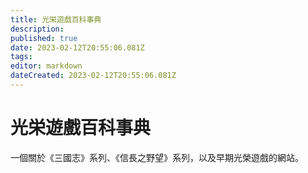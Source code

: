 ```yaml
---
title: 光栄遊戲百科事典
description: 
published: true
date: 2023-02-12T20:55:06.081Z
tags: 
editor: markdown
dateCreated: 2023-02-12T20:55:06.081Z
---
```


# 光栄遊戲百科事典

一個關於《三國志》系列、《信長之野望》系列，以及早期光榮遊戲的網站。
